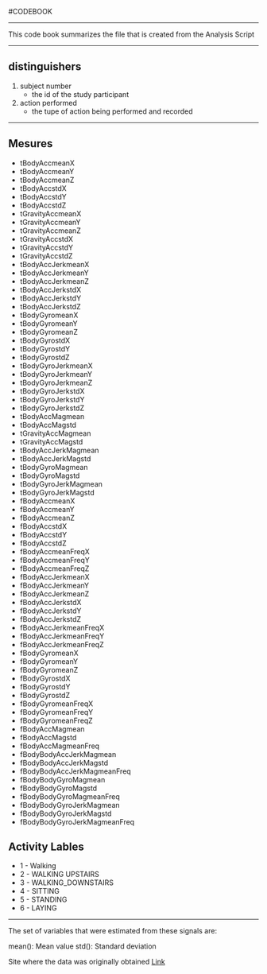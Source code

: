 #CODEBOOK 
 - - - -
 This code book summarizes the file that is created from the Analysis Script
 - - - -
 ## distinguishers 
 1. subject number  
 	* the id of the study participant            
 2. action performed  
 	* the tupe of action being performed and recorded
- - - - 
## Mesures    
* tBodyAccmeanX               
* tBodyAccmeanY               
* tBodyAccmeanZ               
* tBodyAccstdX                
* tBodyAccstdY                
* tBodyAccstdZ                
* tGravityAccmeanX            
* tGravityAccmeanY            
* tGravityAccmeanZ            
* tGravityAccstdX             
* tGravityAccstdY             
* tGravityAccstdZ             
* tBodyAccJerkmeanX           
* tBodyAccJerkmeanY           
* tBodyAccJerkmeanZ           
* tBodyAccJerkstdX            
* tBodyAccJerkstdY            
* tBodyAccJerkstdZ            
* tBodyGyromeanX              
* tBodyGyromeanY              
* tBodyGyromeanZ              
* tBodyGyrostdX               
* tBodyGyrostdY               
* tBodyGyrostdZ               
* tBodyGyroJerkmeanX          
* tBodyGyroJerkmeanY          
* tBodyGyroJerkmeanZ          
* tBodyGyroJerkstdX           
* tBodyGyroJerkstdY           
* tBodyGyroJerkstdZ           
* tBodyAccMagmean             
* tBodyAccMagstd              
* tGravityAccMagmean          
* tGravityAccMagstd           
* tBodyAccJerkMagmean         
* tBodyAccJerkMagstd          
* tBodyGyroMagmean            
* tBodyGyroMagstd             
* tBodyGyroJerkMagmean        
* tBodyGyroJerkMagstd         
* fBodyAccmeanX               
* fBodyAccmeanY               
* fBodyAccmeanZ               
* fBodyAccstdX                
* fBodyAccstdY                
* fBodyAccstdZ                
* fBodyAccmeanFreqX           
* fBodyAccmeanFreqY           
* fBodyAccmeanFreqZ           
* fBodyAccJerkmeanX           
* fBodyAccJerkmeanY           
* fBodyAccJerkmeanZ           
* fBodyAccJerkstdX            
* fBodyAccJerkstdY            
* fBodyAccJerkstdZ            
* fBodyAccJerkmeanFreqX       
* fBodyAccJerkmeanFreqY       
* fBodyAccJerkmeanFreqZ       
* fBodyGyromeanX              
* fBodyGyromeanY              
* fBodyGyromeanZ              
* fBodyGyrostdX               
* fBodyGyrostdY               
* fBodyGyrostdZ               
* fBodyGyromeanFreqX          
* fBodyGyromeanFreqY          
* fBodyGyromeanFreqZ          
* fBodyAccMagmean             
* fBodyAccMagstd              
* fBodyAccMagmeanFreq         
* fBodyBodyAccJerkMagmean     
* fBodyBodyAccJerkMagstd      
* fBodyBodyAccJerkMagmeanFreq 
* fBodyBodyGyroMagmean        
* fBodyBodyGyroMagstd         
* fBodyBodyGyroMagmeanFreq    
* fBodyBodyGyroJerkMagmean    
* fBodyBodyGyroJerkMagstd     
* fBodyBodyGyroJerkMagmeanFreq

## Activity Lables
* 1 - Walking
* 2 - WALKING UPSTAIRS
* 3 - WALKING_DOWNSTAIRS
* 4 - SITTING
* 5 - STANDING
* 6 - LAYING

- - - -
The set of variables that were estimated from these signals are: 

mean(): Mean value
std(): Standard deviation

Site where the data was originally obtained
[Link](http://archive.ics.uci.edu/ml/datasets/Human+Activity+Recognition+Using+Smartphones#)
